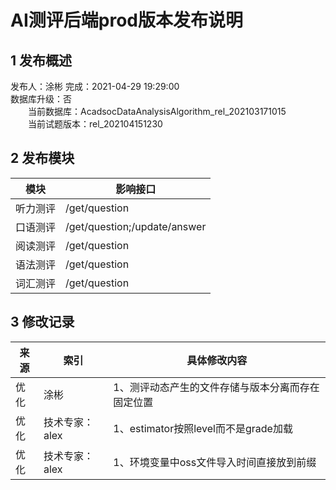 # AI测评后端prod版本发布说明

## 1 发布概述
发布人：涂彬
完成：2021-04-29 19:29:00<br>
数据库升级：否<br>
&emsp;&emsp;当前数据库：AcadsocDataAnalysisAlgorithm_rel_202103171015<br>
&emsp;&emsp;当前试题版本：rel_202104151230<br>

## 2 发布模块
模块       |影响接口
------------|-----------
听力测评       |/get/question
口语测评       |/get/question;/update/answer
阅读测评       |/get/question
语法测评       |/get/question
词汇测评       |/get/question

## 3 修改记录
来源       |索引            |具体修改内容
------------|--------------|------------
优化     |涂彬    | 1、测评动态产生的文件存储与版本分离而存在固定位置
优化     |技术专家：alex     | 1、estimator按照level而不是grade加载
优化     |技术专家：alex     | 1、环境变量中oss文件导入时间直接放到前缀